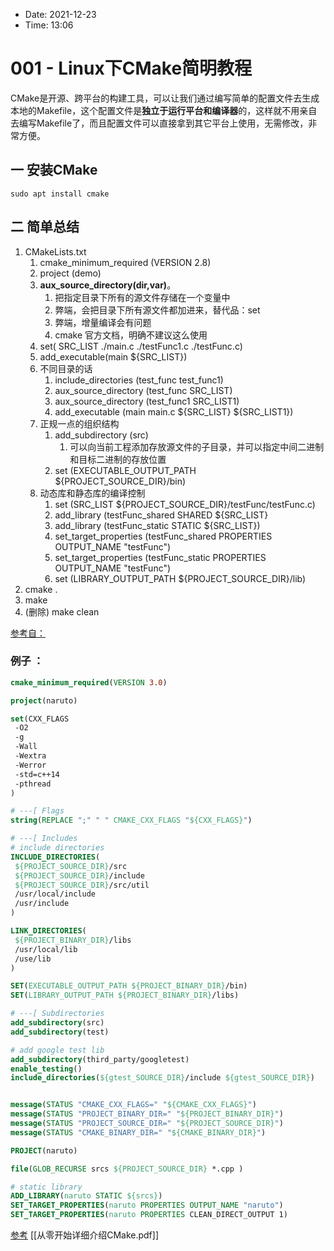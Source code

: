 
- Date: 2021-12-23
- Time:  13:06

# 001 - Linux下CMake简明教程

CMake是开源、跨平台的构建工具，可以让我们通过编写简单的配置文件去生成本地的Makefile，这个配置文件是**独立于运行平台和编译器**的，这样就不用亲自去编写Makefile了，而且配置文件可以直接拿到其它平台上使用，无需修改，非常方便。

## 一 安装CMake
`sudo apt install cmake`

## 二 简单总结
1. CMakeLists.txt
	1. cmake_minimum_required (VERSION 2.8)
	2. project (demo)
	3. **aux_source_directory(dir,var)**。
		1. 把指定目录下所有的源文件存储在一个变量中
		2. 弊端，会把目录下所有源文件都加进来，替代品：set
		3. 弊端，增量编译会有问题
		4. cmake 官方文档，明确不建议这么使用
	4. set( SRC_LIST ./main.c ./testFunc1.c ./testFunc.c)
	5. add_executable(main ${SRC_LIST})
	6. 不同目录的话
		1. include_directories (test_func test_func1)
		2. aux_source_directory (test_func SRC_LIST)
		3. aux_source_directory (test_func1 SRC_LIST1)
		4. add_executable (main main.c ${SRC_LIST} ${SRC_LIST1})
	7. 正规一点的组织结构
		1. add_subdirectory (src)
			1. 可以向当前工程添加存放源文件的子目录，并可以指定中间二进制和目标二进制的存放位置
		2. set (EXECUTABLE_OUTPUT_PATH ${PROJECT_SOURCE_DIR}/bin)
	8. 动态库和静态库的编译控制
		1. set (SRC_LIST ${PROJECT_SOURCE_DIR}/testFunc/testFunc.c)
		2. add_library (testFunc_shared SHARED ${SRC_LIST}
		3. add_library (testFunc_static STATIC ${SRC_LIST})
		4. set_target_properties (testFunc_shared PROPERTIES OUTPUT_NAME "testFunc")
		5. set_target_properties (testFunc_static PROPERTIES OUTPUT_NAME "testFunc")
		6. set (LIBRARY_OUTPUT_PATH ${PROJECT_SOURCE_DIR}/lib)
2. cmake .
3. make
4. (删除) make clean



[参考自：](https://blog.csdn.net/whahu1989/article/details/82078563)



### 例子 ：

```Cmake
cmake_minimum_required(VERSION 3.0)

project(naruto)

set(CXX_FLAGS
 -O2
 -g
 -Wall
 -Wextra
 -Werror
 -std=c++14
 -pthread
)

# ---[ Flags
string(REPLACE ";" " " CMAKE_CXX_FLAGS "${CXX_FLAGS}")

# ---[ Includes
# include directories
INCLUDE_DIRECTORIES(
 ${PROJECT_SOURCE_DIR}/src
 ${PROJECT_SOURCE_DIR}/include
 ${PROJECT_SOURCE_DIR}/src/util
 /usr/local/include
 /usr/include
)

LINK_DIRECTORIES(
 ${PROJECT_BINARY_DIR}/libs  
 /usr/local/lib
 /use/lib
)

SET(EXECUTABLE_OUTPUT_PATH ${PROJECT_BINARY_DIR}/bin)
SET(LIBRARY_OUTPUT_PATH ${PROJECT_BINARY_DIR}/libs)

# ---[ Subdirectories
add_subdirectory(src)
add_subdirectory(test)

# add google test lib
add_subdirectory(third_party/googletest)
enable_testing()
include_directories(${gtest_SOURCE_DIR}/include ${gtest_SOURCE_DIR})


message(STATUS "CMAKE_CXX_FLAGS=" "${CMAKE_CXX_FLAGS}")
message(STATUS "PROJECT_BINARY_DIR=" "${PROJECT_BINARY_DIR}")
message(STATUS "PROJECT_SOURCE_DIR=" "${PROJECT_SOURCE_DIR}")
message(STATUS "CMAKE_BINARY_DIR=" "${CMAKE_BINARY_DIR}")
```

```CMake
PROJECT(naruto)

file(GLOB_RECURSE srcs ${PROJECT_SOURCE_DIR} *.cpp )

# static library
ADD_LIBRARY(naruto STATIC ${srcs})
SET_TARGET_PROPERTIES(naruto PROPERTIES OUTPUT_NAME "naruto")
SET_TARGET_PROPERTIES(naruto PROPERTIES CLEAN_DIRECT_OUTPUT 1)
```




[参考](https://www.bilibili.com/video/BV1vR4y1u77h?p=3&spm_id_from=pageDriver)
[[从零开始详细介绍CMake.pdf]]



